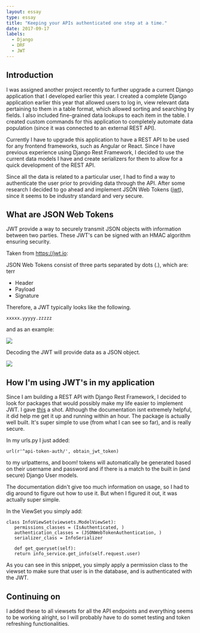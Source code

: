 ```yaml
---
layout: essay
type: essay
title: "Keeping your APIs authenticated one step at a time."
date: 2017-09-17
labels:
  - Django
  - DRF
  - JWT
---
```


## Introduction
I was assigned another project recently to further upgrade a current Django application that I developed earlier this year. I created a complete Django application earlier this year that allowed users to log in, view relevant data pertaining to them in a table format, which allowed sorting and searching by fields. I also included fine-grained data lookups to each item in the table. I created custom commands for this application to completely automate data population (since it was connected to an external REST API). 

Currently I have to upgrade this application to have a REST API to be used for any frontend frameworks, such as Angular or React. Since I have previous experience using Django Rest Framework, I decided to use the current data models I have and create serializers for them to allow for a quick development of the REST API. 

Since all the data is related to a particular user, I had to find a way to authenticate the user prior to providing data through the API. After some research I decided to go ahead and implement JSON Web Tokens ([jwt](https://jwt.io/)), since it seems to be industry standard and very secure. 

## What are JSON Web Tokens
JWT provide a way to securely transmit JSON objects with information between two parties. These JWT's can be signed with an HMAC algorithm ensuring security.

Taken from https://jwt.io:

JSON Web Tokens consist of three parts separated by dots (.), which are:
terr
- Header
- Payload
- Signature

Therefore, a JWT typically looks like the following.

`xxxxx.yyyyy.zzzzz`

and as an example: 

<img class="ui medium right spaced image" src="https://cdn.auth0.com/content/jwt/encoded-jwt3.png">

Decoding the JWT will provide data as a JSON object.

<img class="ui medium right spaced image" src="https://cdn.auth0.com/blog/legacy-app-auth/legacy-app-auth-5.png">

## How I'm using JWT's in my application
Since I am building a REST API with Django Rest Framework, I decided to look for packages that would possibly make my life easier to implement JWT. I gave [this](https://github.com/GetBlimp/django-rest-framework-jwt) a shot. Although the documentation isnt extremely helpful, it did help me get it up and running within an hour. The package is actually well built. It's super simple to use (from what I can see so far), and is really secure. 

In my urls.py I just added:

`url(r'^api-token-auth/', obtain_jwt_token)`

to my urlpatterns, and boom! tokens will automatically be generated based on their username and password and if there is a match to the built in (and secure) Django User models. 

The documentation didn't give too much information on usage, so I had to dig around to figure out how to use it. But when I figured it out, it was actually super simple.

In the ViewSet you simply add:

```
class InfoViewSet(viewsets.ModelViewSet):
   permissions_classes = (IsAuthenticated, )
   authentication_classes = (JSONWebTokenAuthentication, )
   serializer_class = InfoSerializer

   def get_queryset(self):
   return info_service.get_info(self.request.user)
```

As you can see in this snippet, you simply apply a permission class to the viewset to make sure that user is in the database, and is authenticated with the JWT. 

## Continuing on
I added these to all viewsets for all the API endpoints and everything seems to be working alright, so I will probably have to do somet testing and token refreshing functionalities.










